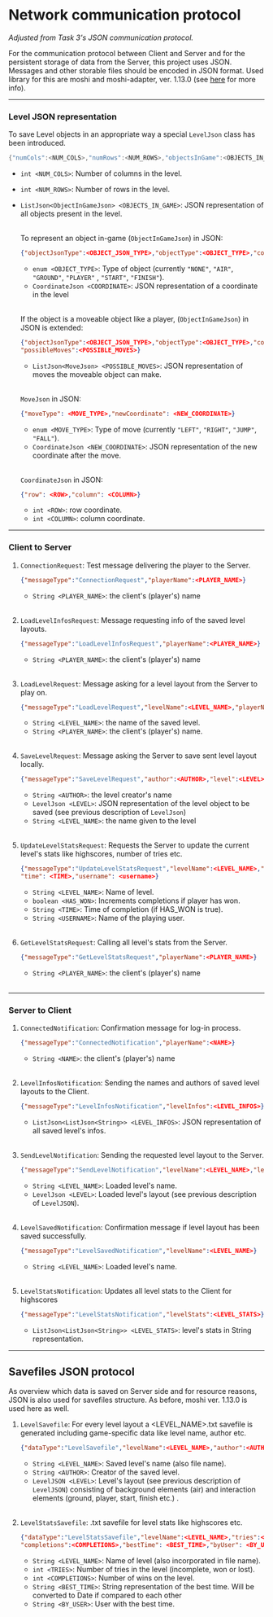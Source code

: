 # Network communication protocol

_Adjusted from Task 3's JSON communication protocol._

For the communication protocol between Client and Server and for the persistent storage of data from
the Server, this project uses JSON. Messages and other storable files should be encoded in JSON
format. Used library for this are moshi and moshi-adapter, ver. 1.13.0
(see [here] for more info).

***

### Level JSON representation

To save Level objects in an appropriate way a special `LevelJson` class has been introduced.

   ```java 
   {"numCols":<NUM_COLS>,"numRows":<NUM_ROWS>,"objectsInGame":<OBJECTS_IN_GAME>}
   ```

- `int <NUM_COLS>`: Number of columns in the level.
- `int <NUM_ROWS>`: Number of rows in the level.
- `ListJson<ObjectInGameJson> <OBJECTS_IN_GAME>`: JSON representation of all objects present in the
  level.<br><br>

  To represent an object in-game (`ObjectInGameJson`) in JSON:
   ```json lines
   {"objectJsonType":<OBJECT_JSON_TYPE>,"objectType":<OBJECT_TYPE>,"coordinate":<COORDINATE>}
   ```
    - `enum <OBJECT_TYPE>`: Type of object (currently `"NONE"`, `"AIR"`, `"GROUND"`, `"PLAYER"`
      , `"START"`, `"FINISH"`).
    - `CoordinateJson <COORDINATE>`: JSON representation of a coordinate in the level<br><br>

  If the object is a moveable object like a player, (`ObjectInGameJson`) in JSON is extended:
   ```json lines
   {"objectJsonType":<OBJECT_JSON_TYPE>,"objectType":<OBJECT_TYPE>,"coordinate":<COORDINATE>,
  "possibleMoves":<POSSIBLE_MOVES>}
   ```
    - `ListJson<MoveJson> <POSSIBLE_MOVES>`: JSON representation of moves the moveable object can
      make.<br><br>

  `MoveJson` in JSON:

   ```json lines
   {"moveType": <MOVE_TYPE>,"newCoordinate": <NEW_COORDINATE>}
   ```
    - `enum <MOVE_TYPE>`: Type of move (currently `"LEFT"`, `"RIGHT"`, `"JUMP"`, `"FALL"`).
    - `CoordinateJson <NEW_COORDINATE>`: JSON representation of the new coordinate after the
      move.<br><br>

  `CoordinateJson` in JSON:

   ```json lines
   {"row": <ROW>,"column": <COLUMN>}
   ```
    - `int <ROW>`: row coordinate.
    - `int <COLUMN>`: column coordinate.

***

### Client to Server

1. `ConnectionRequest`: Test message delivering the player to the Server.
   ```json lines
   {"messageType":"ConnectionRequest","playerName":<PLAYER_NAME>}
   ```
    - `String <PLAYER_NAME>`: the client's (player's) name <br><br>

2. `LoadLevelInfosRequest`: Message requesting info of the saved level layouts.
   ```json lines
   {"messageType":"LoadLevelInfosRequest","playerName":<PLAYER_NAME>}
   ```
    - `String <PLAYER_NAME>`: the client's (player's) name<br><br>

3. `LoadLevelRequest`: Message asking for a level layout from the Server to play on.
   ```json lines
   {"messageType":"LoadLevelRequest","levelName":<LEVEL_NAME>,"playerName":<PLAYER_NAME>}
   ```
    - `String <LEVEL_NAME>`: the name of the saved level.
    - `String <PLAYER_NAME>`: the client's (player's) name.<br><br>

4. `SaveLevelRequest`: Message asking the Server to save sent level layout locally.
   ```json lines
   {"messageType":"SaveLevelRequest","author":<AUTHOR>,"level":<LEVEL>,"levelName":<LEVEL_NAME>}
   ```
    - `String <AUTHOR>`: the level creator's name
    - `LevelJson <LEVEL>`: JSON representation of the level object to be saved (see previous
      description of `LevelJson`)
    - `String <LEVEL_NAME>`: the name given to the level<br><br>

5. `UpdateLevelStatsRequest`: Requests the Server to update the current level's stats like
   highscores, number of tries etc.

    ```json lines
   {"messageType":"UpdateLevelStatsRequest","levelName":<LEVEL_NAME>,"hasWon":<HAS_WON>,
   "time": <TIME>,"username": <username>}
   ```
    - `String <LEVEL_NAME>`: Name of level.
    - `boolean <HAS_WON>`: Increments completions if player has won.
    - `String <TIME>`: Time of completion (if HAS_WON is true).
    - `String <USERNAME>`: Name of the playing user.<br><br>

6. `GetLevelStatsRequest`: Calling all level's stats from the Server.
    ```json lines
   {"messageType":"GetLevelStatsRequest","playerName":<PLAYER_NAME>}
   ```
    - `String <PLAYER_NAME>`: the client's (player's) name<br><br>

***

### Server to Client

1. `ConnectedNotification`: Confirmation message for log-in process.
   ```json lines
   {"messageType":"ConnectedNotification","playerName":<NAME>}
   ```
    - `String <NAME>`: the client's (player's) name <br><br>

2. `LevelInfosNotification`: Sending the names and authors of saved level layouts to the Client.
   ```json lines
   {"messageType":"LevelInfosNotification","levelInfos":<LEVEL_INFOS>}
   ```
    - `ListJson<ListJson<String>> <LEVEL_INFOS>`: JSON representation of all saved level's
      infos.<br><br>

3. `SendLevelNotification`: Sending the requested level layout to the Server.
   ```json lines
   {"messageType":"SendLevelNotification","levelName":<LEVEL_NAME>,"level":<LEVEL>}
   ```
    - `String <LEVEL_NAME>`: Loaded level's name.
    - `LevelJson <LEVEL>`: Loaded level's layout (see previous description of `LevelJSON`).<br><br>

4. `LevelSavedNotification`: Confirmation message if level layout has been saved successfully.
   ```json lines
   {"messageType":"LevelSavedNotification","levelName":<LEVEL_NAME>}
   ```
    - `String <LEVEL_NAME>`: Loaded level's name.<br><br>

5. `LevelStatsNotification`: Updates all level stats to the Client for highscores
    ```json lines
   {"messageType":"LevelStatsNotification","levelStats":<LEVEL_STATS>}
   ```
    - `ListJson<ListJson<String>> <LEVEL_STATS>`: level's stats in String representation.

***

## Savefiles JSON protocol

As overview which data is saved on Server side and for resource reasons, JSON is also used for
savefiles structure. As before, moshi ver. 1.13.0 is used here as well.

1. `LevelSavefile`: For every level layout a <LEVEL_NAME>.txt savefile is generated including
   game-specific data like level name, author etc.
   ```json lines
   {"dataType":"LevelSavefile","levelName":<LEVEL_NAME>,"author":<AUTHOR>,"level":<LEVEL>}
   ```
    - `String <LEVEL_NAME>`: Saved level's name (also file name).
    - `String <AUTHOR>`: Creator of the saved level.
    - `LevelJSON <LEVEL>`: Level's layout (see previous description of `LevelJSON`) consisting of
      background elements (air) and interaction elements (ground, player, start, finish etc.)
      .<br><br>

2. `LevelStatsSavefile`: .txt savefile for level stats like highscores etc.
    ```json lines
   {"dataType":"LevelStatsSavefile","levelName":<LEVEL_NAME>,"tries":<TRIES>,
   "completions":<COMPLETIONS>,"bestTime": <BEST_TIME>,"byUser": <BY_USER>}
   ```
    - `String <LEVEL_NAME>`: Name of level (also incorporated in file name).
    - `int <TRIES>`: Number of tries in the level (incomplete, won or lost).
    - `int <COMPLETIONS>`: Number of wins on the level.
    - `String <BEST_TIME>`: String representation of the best time. Will be converted to Date if
      compared to each other
    - `String <BY_USER>`: User with the best time.

[here]: https://search.maven.org/artifact/com.squareup.moshi/moshi/1.13.0/jar 
